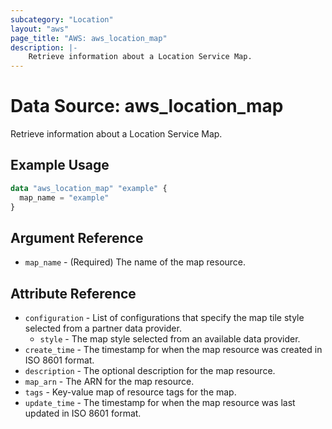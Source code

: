 ```yaml
---
subcategory: "Location"
layout: "aws"
page_title: "AWS: aws_location_map"
description: |-
    Retrieve information about a Location Service Map.
---
```


# Data Source: aws_location_map

Retrieve information about a Location Service Map.

## Example Usage

```terraform
data "aws_location_map" "example" {
  map_name = "example"
}
```

## Argument Reference

* `map_name` - (Required) The name of the map resource.

## Attribute Reference

* `configuration` - List of configurations that specify the map tile style selected from a partner data provider.
    * `style` - The map style selected from an available data provider.
* `create_time` - The timestamp for when the map resource was created in ISO 8601 format.
* `description` - The optional description for the map resource.
* `map_arn` - The ARN for the map resource.
* `tags` - Key-value map of resource tags for the map.
* `update_time` - The timestamp for when the map resource was last updated in ISO 8601 format.
